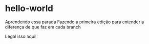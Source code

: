 # hello-world
Aprendendo essa parada
Fazendo a primeira edição para entender a diferença de que faz em cada branch

Legal isso aqui!
